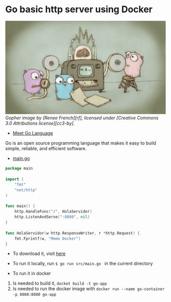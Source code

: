 # Go basic http server using Docker 

![Gopher image](doc/gopher.jpg)
*Gopher image by [Renee French][rf], licensed under [Creative Commons 3.0 Attributions license][cc3-by].*

- [Meet Go Language](https://golang.org/)

Go is an open source programming language that makes it easy to build simple, reliable, and efficient software.

- [main.go](src/main.go)
```go
package main

import (
    "fmt"
    "net/http"
)

func main() {
    http.HandleFunc("/", HolaServidor)
    http.ListenAndServe(":8080", nil)
}

func HolaServidor(w http.ResponseWriter, r *http.Request) {
    fmt.Fprintf(w, "Memo Docker")
}
```

* To download it, visit [here](https://golang.org/)

* To run it locally, run ```$ go run src/main.go ``` in the current directory

* To run it in docker
1. Is needed to build it, ```docket build -t go-app```
2. Is needed to run the docker image with ```docker run --name go-container -p 8080:8080 go-app```

